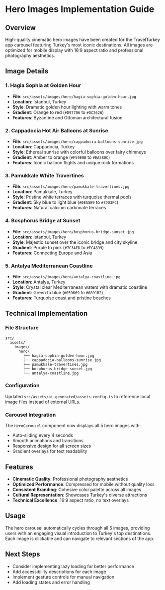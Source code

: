 # Hero Images Implementation Guide

## Overview

High-quality cinematic hero images have been created for the TravelTurkey app carousel featuring Turkey's most iconic destinations. All images are optimized for mobile display with 16:9 aspect ratio and professional photography aesthetics.

## Image Details

### 1. Hagia Sophia at Golden Hour

- **File**: `src/assets/images/hero/hagia-sophia-golden-hour.jpg`
- **Location**: Istanbul, Turkey
- **Style**: Dramatic golden hour lighting with warm tones
- **Gradient**: Orange to red (`#D97706` to `#DC2626`)
- **Features**: Byzantine and Ottoman architectural fusion

### 2. Cappadocia Hot Air Balloons at Sunrise

- **File**: `src/assets/images/hero/cappadocia-balloons-sunrise.jpg`
- **Location**: Cappadocia, Turkey
- **Style**: Ethereal sunrise with colorful balloons over fairy chimneys
- **Gradient**: Amber to orange (`#F59E0B` to `#EA580C`)
- **Features**: Iconic balloon flights and unique rock formations

### 3. Pamukkale White Travertines

- **File**: `src/assets/images/hero/pamukkale-travertines.jpg`
- **Location**: Pamukkale, Turkey
- **Style**: Pristine white terraces with turquoise thermal pools
- **Gradient**: Sky blue to light blue (`#0EA5E9` to `#7DD3FC`)
- **Features**: Natural calcium carbonate terraces

### 4. Bosphorus Bridge at Sunset

- **File**: `src/assets/images/hero/bosphorus-bridge-sunset.jpg`
- **Location**: Istanbul, Turkey
- **Style**: Majestic sunset over the iconic bridge and city skyline
- **Gradient**: Purple to pink (`#7C3AED` to `#EC4899`)
- **Features**: Connecting Europe and Asia

### 5. Antalya Mediterranean Coastline

- **File**: `src/assets/images/hero/antalya-coastline.jpg`
- **Location**: Antalya, Turkey
- **Style**: Crystal clear Mediterranean waters with dramatic coastline
- **Gradient**: Green to blue (`#059669` to `#0891B2`)
- **Features**: Turquoise coast and pristine beaches

## Technical Implementation

### File Structure

```
src/
  assets/
    images/
      hero/
        ├── hagia-sophia-golden-hour.jpg
        ├── cappadocia-balloons-sunrise.jpg
        ├── pamukkale-travertines.jpg
        ├── bosphorus-bridge-sunset.jpg
        └── antalya-coastline.jpg
```

### Configuration

Updated `src/assets/ai-generated/assets-config.ts` to reference local image files instead of external URLs.

### Carousel Integration

The `HeroCarousel` component now displays all 5 hero images with:

- Auto-sliding every 4 seconds
- Smooth animations and transitions
- Responsive design for all screen sizes
- Gradient overlays for text readability

## Features

- **Cinematic Quality**: Professional photography aesthetics
- **Optimized Performance**: Compressed for mobile without quality loss
- **Consistent Branding**: Cohesive color palette across all images
- **Cultural Representation**: Showcases Turkey's diverse attractions
- **Technical Excellence**: 16:9 aspect ratio, no text overlays

## Usage

The hero carousel automatically cycles through all 5 images, providing users with an engaging visual introduction to Turkey's top destinations. Each image is clickable and can navigate to relevant sections of the app.

## Next Steps

- Consider implementing lazy loading for better performance
- Add accessibility descriptions for each image
- Implement gesture controls for manual navigation
- Add loading states and error handling
